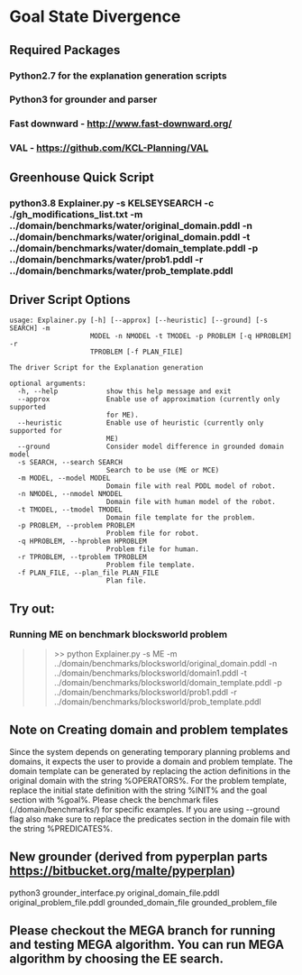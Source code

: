 # Goal State Divergence 

## Required Packages
### Python2.7 for the explanation generation scripts
### Python3 for grounder and parser
### Fast downward - http://www.fast-downward.org/
### VAL - https://github.com/KCL-Planning/VAL

## Greenhouse Quick Script 
### python3.8 Explainer.py -s KELSEYSEARCH -c ./gh_modifications_list.txt -m ../domain/benchmarks/water/original_domain.pddl -n ../domain/benchmarks/water/original_domain.pddl -t ../domain/benchmarks/water/domain_template.pddl -p ../domain/benchmarks/water/prob1.pddl -r ../domain/benchmarks/water/prob_template.pddl

## Driver Script Options
```
usage: Explainer.py [-h] [--approx] [--heuristic] [--ground] [-s SEARCH] -m
                    MODEL -n NMODEL -t TMODEL -p PROBLEM [-q HPROBLEM] -r
                    TPROBLEM [-f PLAN_FILE]

The driver Script for the Explanation generation

optional arguments:
  -h, --help            show this help message and exit
  --approx              Enable use of approximation (currently only supported
                        for ME).
  --heuristic           Enable use of heuristic (currently only supported for
                        ME)
  --ground              Consider model difference in grounded domain model
  -s SEARCH, --search SEARCH
                        Search to be use (ME or MCE)
  -m MODEL, --model MODEL
                        Domain file with real PDDL model of robot.
  -n NMODEL, --nmodel NMODEL
                        Domain file with human model of the robot.
  -t TMODEL, --tmodel TMODEL
                        Domain file template for the problem.
  -p PROBLEM, --problem PROBLEM
                        Problem file for robot.
  -q HPROBLEM, --hproblem HPROBLEM
                        Problem file for human.
  -r TPROBLEM, --tproblem TPROBLEM
                        Problem file template.
  -f PLAN_FILE, --plan_file PLAN_FILE
                        Plan file.

```
## Try out:
### Running ME on benchmark blocksworld problem
>> \>> python Explainer.py -s ME -m ../domain/benchmarks/blocksworld/original_domain.pddl -n ../domain/benchmarks/blocksworld/domain1.pddl -t ../domain/benchmarks/blocksworld/domain_template.pddl -p  ../domain/benchmarks/blocksworld/prob1.pddl -r ../domain/benchmarks/blocksworld/prob_template.pddl
## Note on Creating domain and problem templates
Since the system depends on generating temporary planning problems and domains, it expects the user to provide a domain and problem template. The domain template can be generated by replacing the action definitions in the original domain with the string %OPERATORS%. For the problem template, replace the initial state definition with the string %INIT% and the goal section with %goal%. Please check the benchmark files (./domain/benchmarks/) for specific examples. If you are using --ground flag also make sure to replace the predicates section in the domain file with the string %PREDICATES%.
## New grounder (derived from pyperplan parts https://bitbucket.org/malte/pyperplan)
python3  grounder_interface.py original_domain_file.pddl original_problem_file.pddl grounded_domain_file grounded_problem_file

## Please checkout the MEGA branch for running and testing MEGA algorithm. You can run MEGA algorithm by choosing the EE search.
